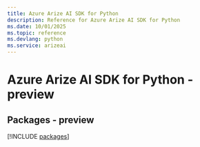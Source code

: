 ```yaml
---
title: Azure Arize AI SDK for Python
description: Reference for Azure Arize AI SDK for Python
ms.date: 10/01/2025
ms.topic: reference
ms.devlang: python
ms.service: arizeai
---
```

# Azure Arize AI SDK for Python - preview
## Packages - preview
[!INCLUDE [packages](arize-ai-index.md)]
